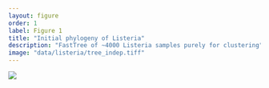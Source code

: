 ```yaml
---
layout: figure
order: 1
label: Figure 1
title: "Initial phylogeny of Listeria"
description: "FastTree of ~4000 Listeria samples purely for clustering"
image: "data/listeria/tree_indep.tiff"
---
```

<img src="{{ site.baseurl }}/data/listeria/tree_indep.tiff">

